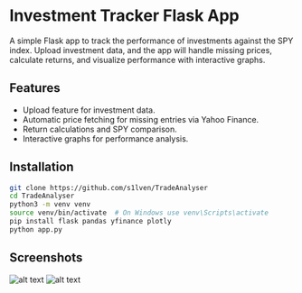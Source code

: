 # Investment Tracker Flask App

A simple Flask app to track the performance of investments against the SPY index. Upload investment data, and the app will handle missing prices, calculate returns, and visualize performance with interactive graphs.

## Features

- Upload feature for investment data.
- Automatic price fetching for missing entries via Yahoo Finance.
- Return calculations and SPY comparison.
- Interactive graphs for performance analysis.

## Installation

```bash
git clone https://github.com/s1lven/TradeAnalyser
cd TradeAnalyser
python3 -m venv venv
source venv/bin/activate  # On Windows use venv\Scripts\activate
pip install flask pandas yfinance plotly
python app.py
```
## Screenshots

![alt text](https://i.imgur.com/BgwqS0w.png "Upload Menu")
![alt text](https://i.imgur.com/hdKqlua.png "Trade Analyser")


